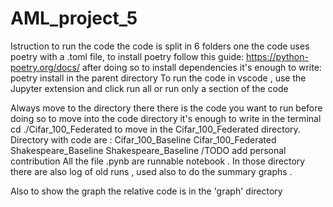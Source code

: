 # AML_project_5

Istruction to run the code
the code is split in 6 folders one 
the code uses poetry with a .toml file, to install poetry follow this guide: https://python-poetry.org/docs/ 
after doing so to install dependencies it's enough to write:
poetry install in the parent directory 
To run the code in vscode , use the Jupyter extension and click run all or run only a section of the code

Always move to the directory there there is the code you want to run before doing so
to move into the code directory it's enough to write in the terminal cd ./Cifar_100_Federated to move in the  Cifar_100_Federated  directory.
Directory with code are :
Cifar_100_Baseline
Cifar_100_Federated
Shakespeare_Baseline
Shakespeare_Baseline
/TODO add personal contribution 
All the file .pynb are runnable notebook .
In those directory there are also log of old runs , used also to do the summary graphs .


Also to show the graph the relative code is in the 'graph' directory 
